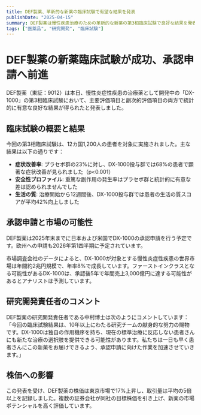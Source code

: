 ```yaml
---
title: DEF製薬、革新的な新薬の臨床試験で有望な結果を発表
publishDate: "2025-04-15"
summary: DEF製薬は慢性疾患治療のための革新的な新薬の第3相臨床試験で良好な結果を発表し、株価が急上昇しました。
tags: ["医薬品", "研究開発", "臨床試験"]
---
```


# DEF製薬の新薬臨床試験が成功、承認申請へ前進

DEF製薬（東証：9012）は本日、慢性炎症性疾患の治療薬として開発中の「DX-1000」の第3相臨床試験において、主要評価項目と副次的評価項目の両方で統計的に有意な良好な結果が得られたと発表しました。

## 臨床試験の概要と結果

今回の第3相臨床試験は、12カ国1,200人の患者を対象に実施されました。主な結果は以下の通りです：

- **症状改善率**: プラセボ群の23%に対し、DX-1000投与群では68%の患者で顕著な症状改善が見られました（p<0.001）
- **安全性プロファイル**: 重篤な副作用の発生率はプラセボ群と統計的に有意な差は認められませんでした
- **生活の質**: 治療開始から12週間後、DX-1000投与群では患者の生活の質スコアが平均42%向上しました

## 承認申請と市場の可能性

DEF製薬は2025年末までに日本および米国でDX-1000の承認申請を行う予定です。欧州への申請も2026年第1四半期に予定されています。

市場調査会社のデータによると、DX-1000が対象とする慢性炎症性疾患の世界市場は年間約2兆円規模で、年率8%で成長しています。ファーストインクラスとなる可能性があるDX-1000は、承認後5年で年間売上3,000億円に達する可能性があるとアナリストは予測しています。

## 研究開発責任者のコメント

DEF製薬の研究開発責任者である中村博士は次のようにコメントしています：「今回の臨床試験結果は、10年以上にわたる研究チームの献身的な努力の賜物です。DX-1000は独自の作用機序を持ち、現在の標準治療に反応しない患者さんにも新たな治療の選択肢を提供できる可能性があります。私たちは一日も早く患者さんにこの新薬をお届けできるよう、承認申請に向けた作業を加速させていきます。」

## 株価への影響

この発表を受け、DEF製薬の株価は東京市場で17%上昇し、取引量は平均の5倍以上を記録しました。複数の証券会社が同社の目標株価を引き上げ、新薬の市場ポテンシャルを高く評価しています。